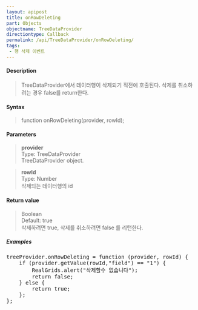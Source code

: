```yaml
---
layout: apipost
title: onRowDeleting
part: Objects
objectname: TreeDataProvider
directiontype: Callback
permalink: /api/TreeDataProvider/onRowDeleting/
tags:
 - 행 삭제 이벤트
---
```



#### Description

> TreeDataProvider에서 데이터행이 삭제되기 직전에 호출된다.
> 삭제를 취소하려는 경우 false를 return한다.

#### Syntax

> function onRowDeleting(provider, rowId);  

#### Parameters

> **provider**  
> Type: TreeDataProvider  
> TreeDataProvider object.  

> **rowId**  
> Type: Number  
> 삭제되는 데이터행의 id  

#### Return value

> Boolean  
> Default: true  
> 삭제하려면 true, 삭제를 취소하려면 false 를 리턴한다.  

##### Examples 

<pre class="prettyprint">
treeProvider.onRowDeleting = function (provider, rowId) {
	if (provider.getValue(rowId,"field") == "1") {
		RealGrids.alert("삭제할수 없습니다");
		return false;  
	} else {
		return true;
	};
};
</pre>

